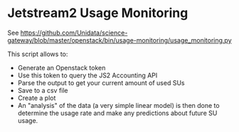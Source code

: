 Jetstream2 Usage Monitoring
===========================

See <https://github.com/Unidata/science-gateway/blob/master/openstack/bin/usage-monitoring/usage_monitoring.py>

This script allows to:

* Generate an Openstack token
* Use this token to query the JS2 Accounting API
* Parse the output to get your current amount of used SUs
* Save to a csv file
* Create a plot
* An "analysis" of the data (a very simple linear model) is then done to determine the usage rate and make any predictions about future SU usage.
